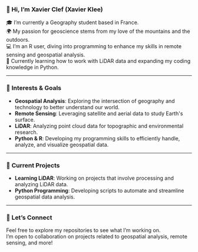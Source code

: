 ### 👋 Hi, I’m **Xavier Clef** (Xavier Klee)

🎓 I’m currently a Geography student based in France.  
🌍 My passion for geoscience stems from my love of the mountains and the outdoors.  
💻 I’m an R user, diving into programming to enhance my skills in remote sensing and geospatial analysis.  
🌱 Currently learning how to work with LiDAR data and expanding my coding knowledge in Python.

---

### 📌 **Interests & Goals**

- **Geospatial Analysis**: Exploring the intersection of geography and technology to better understand our world.
- **Remote Sensing**: Leveraging satellite and aerial data to study Earth's surface.
- **LiDAR**: Analyzing point cloud data for topographic and environmental research.
- **Python & R**: Developing my programming skills to efficiently handle, analyze, and visualize geospatial data.

---

### 🚀 **Current Projects**

- **Learning LiDAR**: Working on projects that involve processing and analyzing LiDAR data.
- **Python Programming**: Developing scripts to automate and streamline geospatial data analysis.

---

### 🤝 **Let’s Connect**

Feel free to explore my repositories to see what I’m working on.  
I’m open to collaboration on projects related to geospatial analysis, remote sensing, and more!


<!---
XavierClef/XavierClef is a ✨ special ✨ repository because its `README.md` (this file) appears on your GitHub profile.
You can click the Preview link to take a look at your changes.
--->
